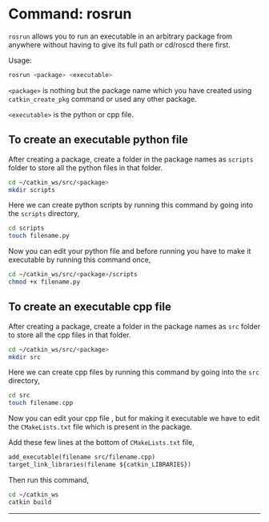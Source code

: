# Command: rosrun

`rosrun` allows you to run an executable in an arbitrary package from anywhere without having to give its full path or cd/roscd there first.

Usage:

```bash
rosrun <package> <executable>
```

`<package>` is nothing but the package name which you have created using `catkin_create_pkg` command or used any other package.

`<executable>` is the python or cpp file.

## To create an executable python file

After creating a package, create a folder in the package names as `scripts` folder to store all the python files in that folder.

```bash
cd ~/catkin_ws/src/<package>
mkdir scripts
```

Here we can create python scripts by running this command by going into the `scripts` directory,

```bash
cd scripts
touch filename.py
```

Now you can edit your python file and before running you have to make it executable by running this command once,

```bash
cd ~/catkin_ws/src/<package>/scripts
chmod +x filename.py
```

## To create an executable cpp file

After creating a package, create a folder in the package names as `src` folder to store all the cpp files in that folder.

```bash
cd ~/catkin_ws/src/<package>
mkdir src
```

Here we can create cpp files by running this command by going into the `src` directory,

```bash
cd src
touch filename.cpp
```

Now you can edit your cpp file , but for making it executable we have to edit the `CMakeLists.txt` file which is present in the package.

Add these few lines at the bottom of `CMakeLists.txt` file,

```txt
add_executable(filename src/filename.cpp)
target_link_libraries(filename ${catkin_LIBRARIES})

```

Then run this command,

```bash
cd ~/catkin_ws
catkin build
```

<hr>